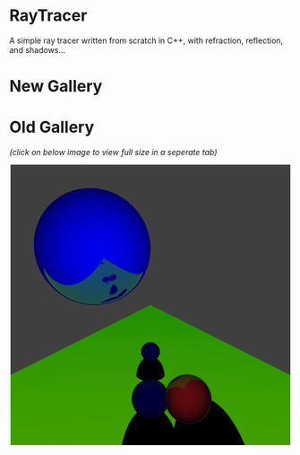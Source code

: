 # RayTracer
 A simple ray tracer written from scratch in C++, with refraction, reflection, and shadows...
 
# New Gallery




# Old Gallery
 *(click on below image to view full size in a seperate tab)*

<p align="center">
  <img src="https://raw.githubusercontent.com/jeffreypersons/Jeff-Images/master/scene.png" alt="Example Scene" width="500"/>
</p>
